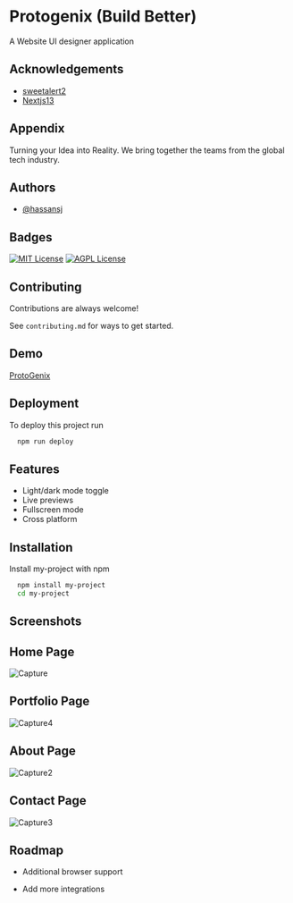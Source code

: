 
# Protogenix (Build Better)

A Website UI designer application


## Acknowledgements

 - [sweetalert2](https://sweetalert2.github.io/)
 - [Nextjs13](https://nextjs.org/docs)

## Appendix

Turning your Idea into Reality. We bring together the teams from the global tech industry.




## Authors

- [@hassansj](https://github.com/hassansj)


## Badges

[![MIT License](https://img.shields.io/badge/License-MIT-green.svg)](https://choosealicense.com/licenses/mit/)
[![AGPL License](https://img.shields.io/badge/license-AGPL-blue.svg)](http://www.gnu.org/licenses/agpl-3.0)


## Contributing

Contributions are always welcome!

See `contributing.md` for ways to get started.


## Demo

[ProtoGenix](https://protogenix.vercel.app)


## Deployment

To deploy this project run

```bash
  npm run deploy
```


## Features

- Light/dark mode toggle
- Live previews
- Fullscreen mode
- Cross platform


## Installation

Install my-project with npm

```bash
  npm install my-project
  cd my-project
```
    
## Screenshots
 
## Home Page
![Capture](https://github.com/HassanSj/ProtoGenix/assets/94786597/f5271e85-ee06-498b-be6e-efd1f24e193a)

## Portfolio Page
![Capture4](https://github.com/HassanSj/ProtoGenix/assets/94786597/0c2db2bc-0009-44c0-951c-bb560ad30ff5)

## About Page
![Capture2](https://github.com/HassanSj/ProtoGenix/assets/94786597/18322c22-2b4e-488f-917f-b73c3ef658ff)

## Contact Page
![Capture3](https://github.com/HassanSj/ProtoGenix/assets/94786597/8cffc2b2-1a51-431e-b305-f2200e834b60)

## Roadmap

- Additional browser support

- Add more integrations

